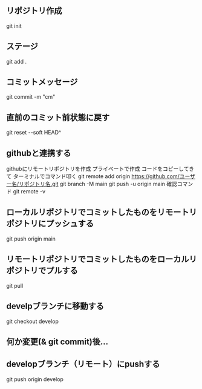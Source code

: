 ## リポジトリ作成
git init

## ステージ
git add .

## コミットメッセージ
git commit -m "cm"

## 直前のコミット前状態に戻す
git reset --soft HEAD^

## githubと連携する
githubにリモートリポジトリを作成
プライベートで作成
コードをコピーしてきて
ターミナルでコマンド叩く
git remote add origin https://github.com/ユーザー名/リポジトリ名.git
git branch -M main
git push -u origin main
確認コマンド git remote -v

## ローカルリポジトリでコミットしたものをリモートリポジトリにプッシュする
git push origin main

## リモートリポジトリでコミットしたものをローカルリポジトリでプルする
git pull

## develpブランチに移動する
git checkout develop

## 何か変更(& git commit)後...

## developブランチ（リモート）にpushする
git push origin develop
